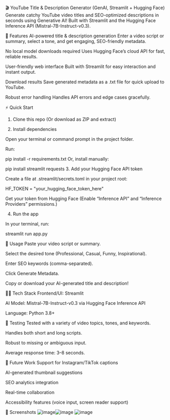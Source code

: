 🎬 YouTube Title & Description Generator (GenAI, Streamlit + Hugging Face)
Generate catchy YouTube video titles and SEO-optimized descriptions in seconds using Generative AI!
Built with Streamlit and the Hugging Face Inference API (Mistral-7B-Instruct-v0.3).

🚀 Features
AI-powered title & description generation
Enter a video script or summary, select a tone, and get engaging, SEO-friendly metadata.

No local model downloads required
Uses Hugging Face’s cloud API for fast, reliable results.

User-friendly web interface
Built with Streamlit for easy interaction and instant output.

Download results
Save generated metadata as a .txt file for quick upload to YouTube.

Robust error handling
Handles API errors and edge cases gracefully.

⚡ Quick Start
1. Clone this repo
(Or download as ZIP and extract)

2. Install dependencies

Open your terminal or command prompt in the project folder.

Run:

pip install -r requirements.txt
Or, install manually:

pip install streamlit requests
3. Add your Hugging Face API token

Create a file at .streamlit/secrets.toml in your project root:

HF_TOKEN = "your_hugging_face_token_here"

Get your token from Hugging Face
(Enable “Inference API” and “Inference Providers” permissions.)

4. Run the app

In your terminal, run:

streamlit run app.py

📝 Usage
Paste your video script or summary.

Select the desired tone (Professional, Casual, Funny, Inspirational).

Enter SEO keywords (comma-separated).

Click Generate Metadata.

Copy or download your AI-generated title and description!

🧑‍💻 Tech Stack
Frontend/UI: Streamlit

AI Model: Mistral-7B-Instruct-v0.3 via Hugging Face Inference API

Language: Python 3.8+

🧪 Testing
Tested with a variety of video topics, tones, and keywords.

Handles both short and long scripts.

Robust to missing or ambiguous input.

Average response time: 3–8 seconds.

🌱 Future Work
Support for Instagram/TikTok captions

AI-generated thumbnail suggestions

SEO analytics integration

Real-time collaboration

Accessibility features (voice input, screen reader support)

📸 Screenshots
![image](https://github.com/user-attachments/assets/da7fa0c2-219a-4be8-92f7-cf7cf2b2ccc1)![image](https://github.com/user-attachments/assets/15feb5f2-1176-4c10-a047-1eff41393217)
![image](https://github.com/user-attachments/assets/6a049a17-272b-4afd-82ce-02d0950ff8bc)


